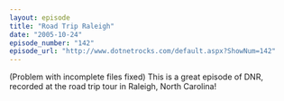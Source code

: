 ```yaml
---
layout: episode
title: "Road Trip Raleigh"
date: "2005-10-24"
episode_number: "142"
episode_url: "http://www.dotnetrocks.com/default.aspx?ShowNum=142"
---
```


(Problem with incomplete files fixed)  This is a great episode of DNR, recorded at the road trip tour in Raleigh, North Carolina!
